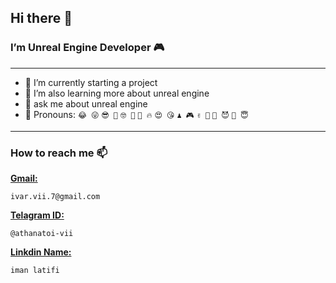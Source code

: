 ## Hi there 👋

### I’m Unreal Engine Developer 🎮
---
- 🔭 I’m currently starting a project
- 🌱 I’m also learning more about unreal engine
- 💬 ask me about unreal engine
- 🧑 Pronouns:  ```😂 😜``` ```😎 🤠``` ```🤓 🤔``` ```🥶 🔥``` ```😍 😘``` ```♟️ 🎮``` ```✌️ 🤝``` ```🤫 😈``` ```🤑 😇```
---
### How to reach me 📫

[**Gmail:**]()
```
ivar.vii.7@gmail.com
```

[**Telagram ID:**](https://t.me/athanatoi_vii)
```
@athanatoi-vii
```

[**Linkdin Name:**](https://www.linkedin.com/public-profile/settings)
```
iman latifi
```

